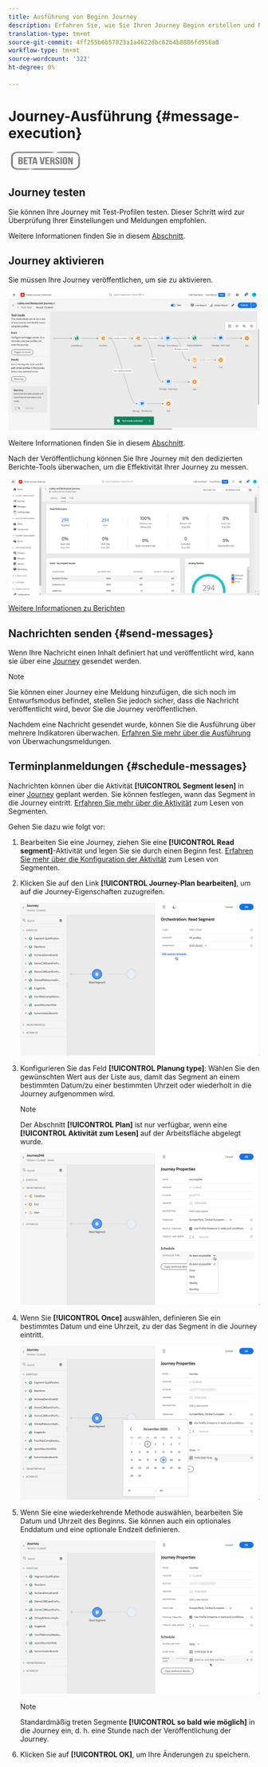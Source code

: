 ```yaml
---
title: Ausführung von Beginn Journey
description: Erfahren Sie, wie Sie Ihren Journey Beginn erstellen und Nachrichten senden
translation-type: tm+mt
source-git-commit: 4ff255b6b57823a1a4622dbc62b4b8886fd956a0
workflow-type: tm+mt
source-wordcount: '322'
ht-degree: 0%

---
```



# Journey-Ausführung {#message-execution}

![](../assets/do-not-localize/badge.png)

## Journey testen

Sie können Ihre Journey mit Test-Profilen testen. Dieser Schritt wird zur Überprüfung Ihrer Einstellungen und Meldungen empfohlen.

Weitere Informationen finden Sie in diesem [Abschnitt](testing-the-journey.md).

## Journey aktivieren

Sie müssen Ihre Journey veröffentlichen, um sie zu aktivieren.

![](../assets/jo-journeyuc2_32bis.png)

Weitere Informationen finden Sie in diesem [Abschnitt](publishing-the-journey.md).


Nach der Veröffentlichung können Sie Ihre Journey mit den dedizierten Berichte-Tools überwachen, um die Effektivität Ihrer Journey zu messen.

![](../assets/jo-dynamic_report_journey_12.png)

[Weitere Informationen zu Berichten](../reports/live-report.md)

## Nachrichten senden {#send-messages}

Wenn Ihre Nachricht einen Inhalt definiert hat und veröffentlicht wird, kann sie über eine [Journey](journey.md) gesendet werden.

>[!NOTE]
>
>Sie können einer Journey eine Meldung hinzufügen, die sich noch im Entwurfsmodus befindet, stellen Sie jedoch sicher, dass die Nachricht veröffentlicht wird, bevor Sie die Journey veröffentlichen.

Nachdem eine Nachricht gesendet wurde, können Sie die Ausführung über mehrere Indikatoren überwachen. [Erfahren Sie mehr über die Ausführung](../message-monitoring.md) von Überwachungsmeldungen.

## Terminplanmeldungen {#schedule-messages}

Nachrichten können über die Aktivität **[!UICONTROL Segment lesen]** in einer [Journey](journey.md) geplant werden. Sie können festlegen, wann das Segment in die Journey eintritt. [Erfahren Sie mehr über die Aktivität](read-segment.md) zum Lesen von Segmenten.

Gehen Sie dazu wie folgt vor:

1. Bearbeiten Sie eine Journey, ziehen Sie eine **[!UICONTROL Read segment]**-Aktivität und legen Sie sie durch einen Beginn fest. [Erfahren Sie mehr über die Konfiguration der Aktivität](read-segment.md#configuring-segment-trigger-activity) zum Lesen von Segmenten.

1. Klicken Sie auf den Link **[!UICONTROL Journey-Plan bearbeiten]**, um auf die Journey-Eigenschaften zuzugreifen.

   ![](../assets/message-read-segment-schedule.png)

1. Konfigurieren Sie das Feld **[!UICONTROL Planung type]**: Wählen Sie den gewünschten Wert aus der Liste aus, damit das Segment an einem bestimmten Datum/zu einer bestimmten Uhrzeit oder wiederholt in die Journey aufgenommen wird.

   >[!NOTE]
   >
   >Der Abschnitt **[!UICONTROL Plan]** ist nur verfügbar, wenn eine **[!UICONTROL Aktivität zum Lesen]** auf der Arbeitsfläche abgelegt wurde.

   ![](../assets/message-read-segment-scheduler.png)

1. Wenn Sie **[!UICONTROL Once]** auswählen, definieren Sie ein bestimmtes Datum und eine Uhrzeit, zu der das Segment in die Journey eintritt.

   ![](../assets/message-read-segment-scheduler-once.png)

1. Wenn Sie eine wiederkehrende Methode auswählen, bearbeiten Sie Datum und Uhrzeit des Beginns. Sie können auch ein optionales Enddatum und eine optionale Endzeit definieren.

   ![](../assets/message-read-segment-scheduler-daily.png)

   >[!NOTE]
   >
   >Standardmäßig treten Segmente **[!UICONTROL so bald wie möglich]** in die Journey ein, d. h. eine Stunde nach der Veröffentlichung der Journey.

1. Klicken Sie auf **[!UICONTROL OK]**, um Ihre Änderungen zu speichern.

<!--Unitary messages that are triggered by an event within a journey cannot be scheduled.-->
